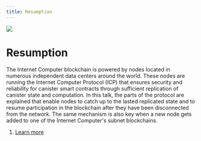 ```yaml
---
title: Resumption
---
```


![](/img/how-it-works/resumption.600x300.jpg)

# Resumption

The Internet Computer blockchain is powered by nodes located in numerous independent data centers around the world. These nodes are running the Internet Computer Protocol (ICP) that ensures security and reliability for canister smart contracts through sufficient replication of canister state and computation. In this talk, the parts of the protocol are explained that enable nodes to catch up to the lasted replicated state and to resume participation in the blockchain after they have been disconnected from the network. The same mechanism is also key when a new node gets added to one of the Internet Computer's subnet blockchains.

1. [Learn more](/how-it-works/resumption/)